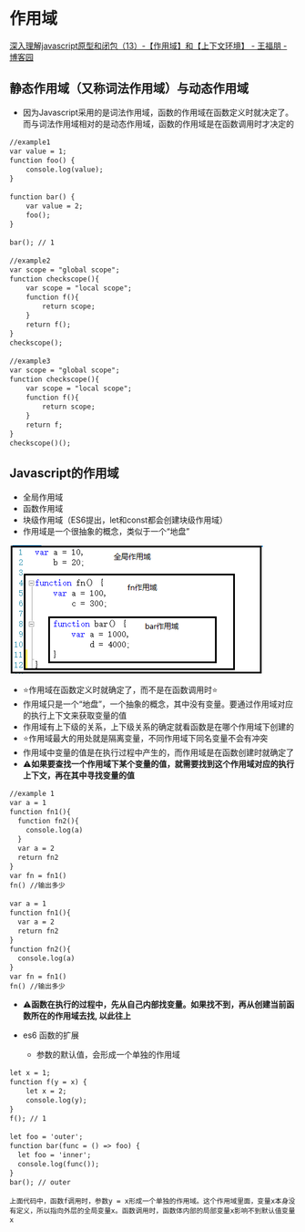 # 作用域
[深入理解javascript原型和闭包（13）-【作用域】和【上下文环境】 - 王福朋 - 博客园](http://www.cnblogs.com/wangfupeng1988/p/3991995.html)

## 静态作用域（又称词法作用域）与动态作用域
* 因为Javascript采用的是词法作用域，函数的作用域在函数定义时就决定了。而与词法作用域相对的是动态作用域，函数的作用域是在函数调用时才决定的
```
//example1
var value = 1;
function foo() {
	console.log(value);
}

function bar() {
	var value = 2;
	foo();
}

bar(); // 1

//example2
var scope = "global scope";
function checkscope(){
    var scope = "local scope";
    function f(){
        return scope;
    }
    return f();
}
checkscope();

//example3
var scope = "global scope";
function checkscope(){
    var scope = "local scope";
    function f(){
        return scope;
    }
    return f;
}
checkscope()();
```

## Javascript的作用域
* 全局作用域
* 函数作用域
* 块级作用域（ES6提出，let和const都会创建块级作用域）
* 作用域是一个很抽象的概念，类似于一个“地盘”

![](https://github.com/hideInbush/Explore13.github.io/blob/master/archives/assets/image/作用域/1.png)
* ⭐️作用域在函数定义时就确定了，而不是在函数调用时⭐️
* 作用域只是一个“地盘”，一个抽象的概念，其中没有变量。要通过作用域对应的执行上下文来获取变量的值
* 作用域有上下级的关系，上下级关系的确定就看函数是在哪个作用域下创建的
* ⭐️作用域最大的用处就是隔离变量，不同作用域下同名变量不会有冲突
* 作用域中变量的值是在执行过程中产生的，而作用域是在函数创建时就确定了
* ⚠️**如果要查找一个作用域下某个变量的值，就需要找到这个作用域对应的执行上下文，再在其中寻找变量的值**

```
//example 1
var a = 1
function fn1(){
  function fn2(){
    console.log(a)
  }
  var a = 2
  return fn2
}
var fn = fn1()
fn() //输出多少

var a = 1
function fn1(){
  var a = 2
  return fn2
}
function fn2(){
  console.log(a)
}
var fn = fn1()
fn() //输出多少
```

* ⚠️**函数在执行的过程中，先从自己内部找变量。如果找不到，再从创建当前函数所在的作用域去找, 以此往上**

* es6 函数的扩展
	* 参数的默认值，会形成一个单独的作用域
```
let x = 1;
function f(y = x) {
	let x = 2;
	console.log(y);
}
f(); // 1

let foo = 'outer';
function bar(func = () => foo) {
  let foo = 'inner';
  console.log(func());
}
bar(); // outer

上面代码中，函数f调用时，参数y = x形成一个单独的作用域。这个作用域里面，变量x本身没有定义，所以指向外层的全局变量x。函数调用时，函数体内部的局部变量x影响不到默认值变量x
```